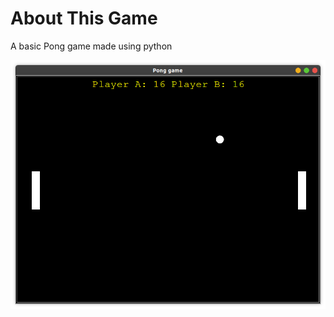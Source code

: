 # About This Game
A basic Pong game made using python
 
 
  ![actually game](https://github.com/TechChats/PythonPongGame/blob/master/Screenshot.png)
